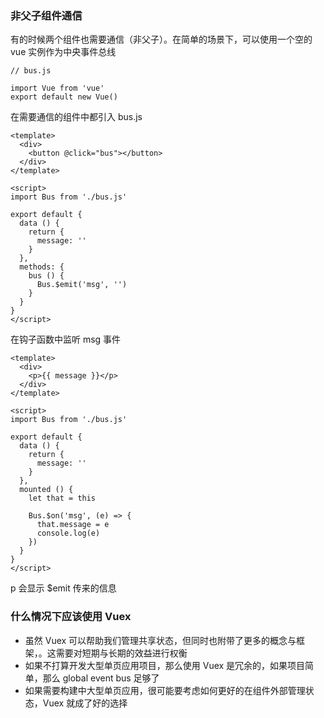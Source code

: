 ### 非父子组件通信

有的时候两个组件也需要通信（非父子）。在简单的场景下，可以使用一个空的 vue 实例作为中央事件总线

```
// bus.js

import Vue from 'vue'
export default new Vue()
```

在需要通信的组件中都引入 bus.js

```
<template>
  <div>
    <button @click="bus"></button>
  </div>
</template>

<script>
import Bus from './bus.js'

export default {
  data () {
    return {
      message: ''
    }
  },
  methods: {
    bus () {
      Bus.$emit('msg', '')
    }
  }
}
</script>
```

在钩子函数中监听 msg 事件

```
<template>
  <div>
    <p>{{ message }}</p>
  </div>
</template>

<script>
import Bus from './bus.js'

export default {
  data () {
    return {
      message: ''
    }
  },
  mounted () {
    let that = this

    Bus.$on('msg', (e) => {
      that.message = e
      console.log(e)
    })
  }
}
</script>
```

p 会显示 $emit 传来的信息

### 什么情况下应该使用 Vuex

* 虽然 Vuex 可以帮助我们管理共享状态，但同时也附带了更多的概念与框架，。这需要对短期与长期的效益进行权衡
* 如果不打算开发大型单页应用项目，那么使用 Vuex 是冗余的，如果项目简单，那么 global event bus 足够了
* 如果需要构建中大型单页应用，很可能要考虑如何更好的在组件外部管理状态，Vuex 就成了好的选择